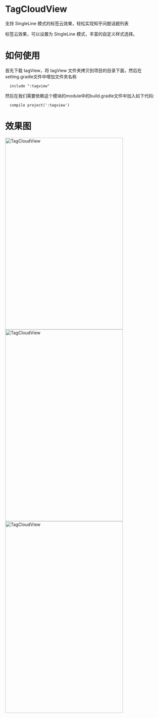 # TagCloudView
支持 SingleLine 模式的标签云效果，轻松实现知乎问题话题列表

标签云效果，可以设置为 SingleLine 模式，丰富的自定义样式选择。

# 如何使用
首先下载 tagView，将 tagView 文件夹拷贝到项目的目录下面，然后在setting.gradle文件中增加文件夹名称

      include ":tagview"

然后在我们需要依赖这个模块的module中的build.gradle文件中加入如下代码:
    
      compile project(':tagview')


# 效果图

<img src="https://raw.githubusercontent.com/kingideayou/TagCloudView/master/imgs/tagCloudView_1.png" width = "380" height = "620" alt="TagCloudView" align=center />

<img src="https://raw.githubusercontent.com/kingideayou/TagCloudView/master/imgs/tagCloudView_2.png" width = "380" height = "620" alt="TagCloudView" align=center />

<img src="https://raw.githubusercontent.com/kingideayou/TagCloudView/master/imgs/tagCloudView_3.gif" width = "380" height = "620" alt="TagCloudView" align=center />
